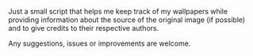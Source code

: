 Just a small script that helps me keep track of my wallpapers while providing information about the source of the original image (if possible) and to give credits to their respective authors.

Any suggestions, issues or improvements are welcome.